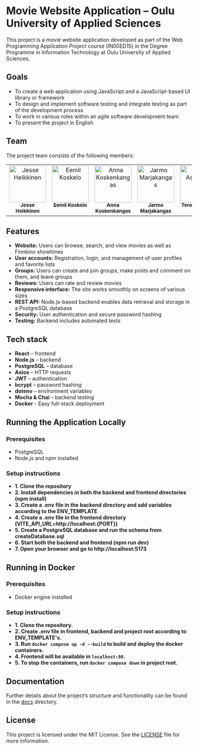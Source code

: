 # Movie Website Application – Oulu University of Applied Sciences

This project is a movie website application developed as part of the Web Programming Application Project course (IN00ED15) in the Degree Programme in Information Technology at Oulu University of Applied Sciences.


## Goals

- To create a web application using JavaScript and a JavaScript-based UI library or framework
- To design and implement software testing and integrate testing as part of the development process
- To work in various roles within an agile software development team
- To present the project in English


## Team

The project team consists of the following members:

<table>
  <tbody>
    <tr>
      <td align="center" valign="top" width="20%"><a href="https://github.com/mintusmaximus"><img src="https://avatars.githubusercontent.com/u/156218528?v=4" width="100px;" alt="Jesse Heikkinen"/><br /><sub><b>Jesse Heikkinen</b></sub></a><br /><a href="https://github.com/TVT24KMO-R15/Web-ohjelmoinnin-sovellusprojekti/tree/main/?author=mintusmaximus" title=""></a></td>
      <td align="center" valign="top" width="20%"><a href="https://github.com/eemildev"><img src="https://avatars.githubusercontent.com/u/181833755?v=4" width="100px;" alt="Eemil Koskelo"/><br /><sub><b>Eemil Koskelo</b></sub></a><br /><a href="https://github.com/TVT24KMO-R15/Web-ohjelmoinnin-sovellusprojekti/tree/main/?author=eemildev" title=""></a></td>
      <td align="center" valign="top" width="20%"><a href="https://github.com/nnksknkngs"><img src="https://avatars.githubusercontent.com/u/169275720?v=4" width="100px;" alt="Anna Koskenkangas"/><br /><sub><b>Anna Koskenkangas</b></sub></a><br /><a href="https://github.com/TVT24KMO-R15/Web-ohjelmoinnin-sovellusprojekti/tree/main/?author=nnksknkngs" title=""></a></td>
      <td align="center" valign="top" width="20%"><a href="https://github.com/jarmoit"><img src="https://avatars.githubusercontent.com/u/181835775?v=4" width="100px;" alt="Jarmo Marjakangas"/><br /><sub><b>Jarmo Marjakangas</b></sub></a><br /><a href="https://github.com/TVT24KMO-R15/Web-ohjelmoinnin-sovellusprojekti/tree/main/?author=Jarmoit" title=""></a></td>
      <td align="center" valign="top" width="20%"><a href="https://github.com/TeroAsilainen"><img src="https://avatars.githubusercontent.com/u/184121919?v=4" width="100px;" alt="Tero Asilainen"/><br /><sub><b>Tero Asilainen</b></sub></a><br /><a href="https://github.com/TVT24KMO-R15/Web-ohjelmoinnin-sovellusprojekti/tree/main/?author=TeroAsilainen" title=""></a></td>
    </tr>
  </tbody>
</table>


## Features
- **Website:** Users can browse, search, and view movies as well as Finnkino showtimes
- **User accounts:** Registration, login, and management of user profiles and favorite lists
- **Groups:** Users can create and join groups, make posts and comment on them, and leave groups
- **Reviews:** Users can rate and review movies
- **Responsive interface:** The site works smoothly on screens of various sizes
- **REST API:** Node.js-based backend enables data retrieval and storage in a PostgreSQL database
- **Security:** User authentication and secure password hashing
- **Testing:** Backend includes automated tests

## Tech stack
- **React** – frontend
- **Node.js** – backend
- **PostgreSQL** – database
- **Axios** – HTTP requests
- **JWT** – authentication
- **bcrypt** – password hashing
- **dotenv** – environment variables
- **Mocha & Chai** – backend testing
- **Docker** - Easy full-stack deployment


## Running the Application Locally

### Prerequisites
* PostgreSQL
* Node.js and npm installed

### Setup instructions
- **1. Clone the repository**
- **2. Install dependencies in both the backend and frontend directories (npm install)**
- **3. Create a .env file in the backend directory and add variables according to the ENV_TEMPLATE**
- **4. Create a .env file in the frontend directory (VITE_API_URL=http://localhost:{PORT})**
- **5. Create a PostgreSQL database and run the schema from createDatabase.sql**
- **6. Start both the backend and frontend (npm run dev)**
- **7. Open your browser and go to http://localhost:5173**


## Running in Docker

### Prerequisites
 * Docker engine installed

### Setup instructions
- **1. Clone the repository.**
- **2. Create .env file in frontend, backend and project root according to ENV_TEMPLATE's.**
- **3. Run `docker compose up -d --build` to build and deploy the docker containers.**
- **4. Frontend will be available in `localhost:80`.**
- **5. To stop the containers, run `docker compose down` in project root.**

## Documentation

Further details about the project’s structure and functionality can be found in the [docs](./docs) directory.


## License
This project is licensed under the MIT License. See the [LICENSE](LICENSE) file for more information.